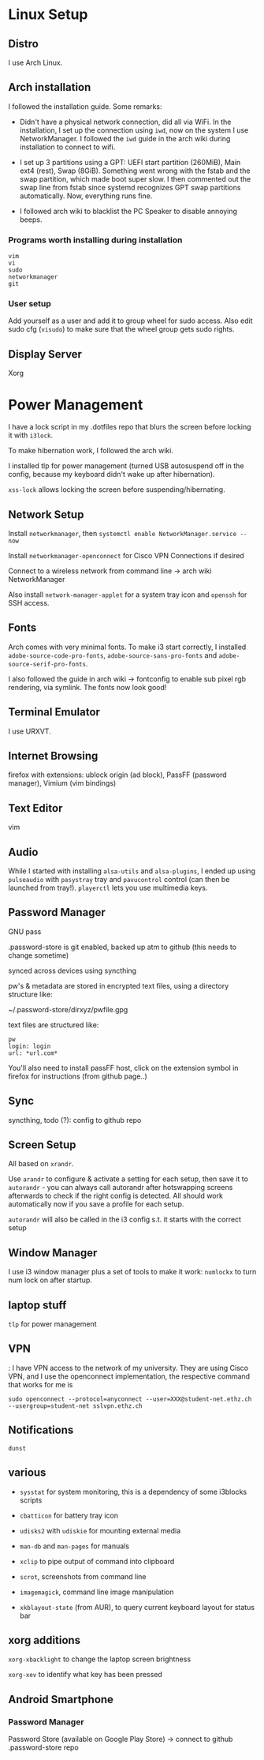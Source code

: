 # Linux Setup

## Distro

I use Arch Linux.

## Arch installation

I followed the installation guide. Some remarks:

- Didn't have a physical network connection, did all via WiFi. In the installation, I set up the connection using `iwd`, now on the system I use NetworkManager. I followed the `iwd` guide in the arch wiki during installation to connect to wifi.

- I set up 3 partitions using a GPT: UEFI start partition (260MiB), Main ext4 (rest), Swap (8GiB). Something went wrong with the fstab and the swap partition, which made boot super slow. I then commented out the swap line from fstab since systemd recognizes GPT swap partitions automatically. Now, everything runs fine.

- I followed arch wiki to blacklist the PC Speaker to disable annoying beeps.

### Programs worth installing during installation

    vim
    vi
    sudo
    networkmanager
    git
    
### User setup

Add yourself as a user and add it to group wheel for sudo access. Also edit sudo cfg (`visudo`) to make sure that the wheel group gets sudo rights.


## Display Server

Xorg

# Power Management

I have a lock script in my .dotfiles repo that blurs the screen before locking it with `i3lock`.

To make hibernation work, I followed the arch wiki.

I installed tlp for power management (turned USB autosuspend off in the config, because my keyboard didn't wake up after hibernation).

`xss-lock` allows locking the screen before suspending/hibernating.

## Network Setup

Install `networkmanager`, then `systemctl enable NetworkManager.service --now`

Install `networkmanager-openconnect` for Cisco VPN Connections if desired

Connect to a wireless network from command line -> arch wiki NetworkManager

Also install `network-manager-applet` for a system tray icon and `openssh` for SSH access.

## Fonts

Arch comes with very minimal fonts. To make i3 start correctly, I installed `adobe-source-code-pro-fonts`, `adobe-source-sans-pro-fonts` and `adobe-source-serif-pro-fonts`.

I also followed the guide in arch wiki -> fontconfig to enable sub pixel rgb rendering, via symlink. The fonts now look good!

## Terminal Emulator

I use URXVT.

## Internet Browsing

firefox with extensions: ublock origin (ad block), PassFF (password manager), Vimium (vim bindings)

## Text Editor

vim

## Audio

While I started with installing `alsa-utils` and `alsa-plugins`, I ended up using `pulseaudio` with `pasystray` tray and `pavucontrol` control (can then be launched from tray!). 
`playerctl` lets you use multimedia keys.

## Password Manager

GNU pass

.password-store is git enabled, backed up atm to github (this needs to change sometime)

synced across devices using syncthing

pw's & metadata are stored in encrypted text files, using a directory structure like:

~/.password-store/dirxyz/pwfile.gpg

text files are structured like:

    pw
    login: login
    url: *url.com*

You'll also need to install passFF host, click on the extension symbol in firefox for instructions (from github page..)

## Sync

syncthing, todo (?): config to github repo

## Screen Setup

All based on `xrandr`. 

Use `arandr` to configure & activate a setting for each setup, then save it to `autorandr` - you can always call autorandr after hotswapping screens afterwards to check if the right config is detected. All should work automatically now if you save a profile for each setup.

`autorandr` will also be called in the i3 config s.t. it starts with the correct setup

## Window Manager

I use i3 window manager plus a set of tools to make it work:
`numlockx` to turn num lock on after startup.
## laptop stuff
`tlp` for power management

## VPN
:
I have VPN access to the network of my university. They are using Cisco VPN, and I use the openconnect implementation, the respective command that works for me is
    
    sudo openconnect --protocol=anyconnect --user=XXX@student-net.ethz.ch --usergroup=student-net sslvpn.ethz.ch

## Notifications

`dunst` 

## various

- `sysstat` for system monitoring, this is a dependency of some i3blocks scripts

- `cbatticon` for battery tray icon

- `udisks2` with `udiskie` for mounting external media

- `man-db` and `man-pages` for manuals

- `xclip` to pipe output of command into clipboard

- `scrot`, screenshots from command line

- `imagemagick`, command line image manipulation

- `xkblayout-state` (from AUR), to query current keyboard layout for status bar 

## xorg additions

`xorg-xbacklight` to change the laptop screen brightness

`xorg-xev` to identify what key has been pressed

## Android Smartphone

### Password Manager

Password Store (available on Google Play Store) -> connect to github .password-store repo
